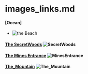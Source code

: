 
# images_links.md

#### [Ocean]
* [ ](https://stardewvalleywiki.com/mediawiki/images/thumb/e/e4/Beach_Overview.jpg/800px-Beach_Overview.jpg) ![the Beach](https://stardewvalleywiki.com/mediawiki/images/thumb/e/e4/Beach_Overview.jpg/800px-Beach_Overview.jpg)

#### [The SecretWoods](https://stardewvalleywiki.com/mediawiki/images/9/9c/SecretWoods.png) ![SecretWoods](https://stardewvalleywiki.com/mediawiki/images/9/9c/SecretWoods.png)
#### [The Mines Entrance](https://stardewvalleywiki.com/mediawiki/images/c/cb/MinesEntrance.png) ![MinesEntrance](https://stardewvalleywiki.com/mediawiki/images/c/cb/MinesEntrance.png)
#### [The_Mountain](https://stardewvalleywiki.com/mediawiki/images/thumb/b/b5/The_Mountain.png/1000px-The_Mountain.png) ![The_Mountain](https://stardewvalleywiki.com/mediawiki/images/thumb/b/b5/The_Mountain.png/1000px-The_Mountain.png)
